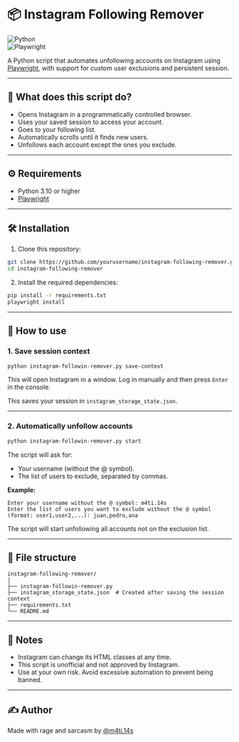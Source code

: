 # 📦 Instagram Following Remover

![Python](https://img.shields.io/badge/Python-3.10%2B-blue?logo=python)  
![Playwright](https://img.shields.io/badge/Playwright-%E2%9C%94-green?logo=playwright)

A Python script that automates unfollowing accounts on Instagram using [Playwright](https://playwright.dev/python/), with support for custom user exclusions and persistent session.

---

## 🧠 What does this script do?

* Opens Instagram in a programmatically controlled browser.  
* Uses your saved session to access your account.  
* Goes to your following list.  
* Automatically scrolls until it finds new users.  
* Unfollows each account except the ones you exclude.

---

## ⚙️ Requirements

* Python 3.10 or higher  
* [Playwright](https://playwright.dev/python/)

---

## 🛠️ Installation

1. Clone this repository:

```bash
git clone https://github.com/yourusername/instagram-following-remover.git
cd instagram-following-remover
```

2. Install the required dependencies:

```bash
pip install -r requirements.txt
playwright install
```

---

## 🚀 How to use

### 1. Save session context

```bash
python instagram-followin-remover.py save-context
```

This will open Instagram in a window. Log in manually and then press `Enter` in the console.

This saves your session in `instagram_storage_state.json`.

---

### 2. Automatically unfollow accounts

```bash
python instagram-followin-remover.py start
```

The script will ask for:

* Your username (without the @ symbol).  
* The list of users to exclude, separated by commas.

**Example:**

```
Enter your username without the @ symbol: m4ti.14s  
Enter the list of users you want to exclude without the @ symbol (format: user1,user2,...): juan,pedro,ana
```

The script will start unfollowing all accounts not on the exclusion list.

---

## 📁 File structure

```
instagram-following-remover/
│
├── instagram-followin-remover.py
├── instagram_storage_state.json  # Created after saving the session context
├── requirements.txt
└── README.md
```

---

## 📝 Notes

* Instagram can change its HTML classes at any time.  
* This script is unofficial and not approved by Instagram.  
* Use at your own risk. Avoid excessive automation to prevent being banned.

---

## ✍️ Author

Made with rage and sarcasm by [@m4ti.14s](https://github.com/m4tiashenriquez)
